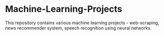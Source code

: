 # Machine-Learning-Projects
This repository contains various machine learning projects - web-scraping, news recommender system, speech recognition using neural networks.
